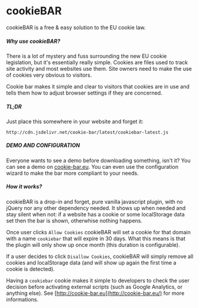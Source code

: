 cookieBAR
=============

cookieBAR is a free & easy solution to the EU cookie law.

##### Why use cookieBAR?

There is a lot of mystery and fuss surrounding the new EU cookie legislation, but it's essentially really simple. Cookies are files used to track site activity and most websites use them. Site owners need to make the use of cookies very obvious to visitors.

Cookie bar makes it simple and clear to visitors that cookies are in use and tells them how to adjust browser settings if they are concerned.

##### TL;DR

Just place this somewhere in your website and forget it:

    http://cdn.jsdelivr.net/cookie-bar/latest/cookiebar-latest.js

##### DEMO AND CONFIGURATION

Everyone wants to see a demo before downloading something, isn't it? You can see a demo on [cookie-bar.eu](http://cookie-bar.eu/). You can even use the configuration wizard to make the bar more compliant to your needs.



##### How it works?

cookieBAR is a drop-in and forget, pure vanilla javascript plugin, with no jQuery nor any other dependency needed. It shows up when needed and stay silent when not: if a website has a cookie or some localStorage data set then the bar is shown, otherwhise nothing happens.

Once user clicks `Allow Cookies` cookieBAR will set a cookie for that domain with a name `cookiebar` that will expire in 30 days. What this means is that the plugin will only show up once month (this duration is configurable).

If a user decides to click `Disallow Cookies`, cookieBAR will simply remove all cookies and localStorage data (and will show up again the first time a cookie is detected).

Having a `cookiebar` cookie makes it simple to developers to check the user decision before activating external scripts (such as Google Analytics, or anything else). See [http://cookie-bar.eu](http://cookie-bar.eu/) for more informations.
